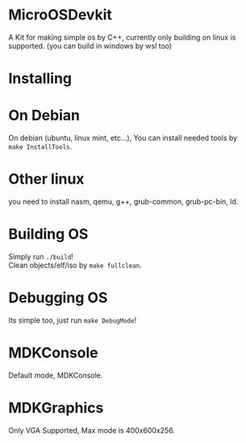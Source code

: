 # MicroOSDevkit
A Kit for making simple os by C++, currently only building on linux is supported.
(you can build in windows by wsl too)

# Installing

# On Debian
On debian (ubuntu, linux mint, etc...), You can install needed tools by<br>
<code>make InstallTools</code>.

# Other linux
you need to install nasm, qemu, g++, grub-common, grub-pc-bin, ld.

# Building OS
Simply run <code>./build</code>!<br>
Clean objects/elf/iso by <code>make fullclean</code>.

# Debugging OS
Its simple too, just run <code>make DebugMode</code>!

# MDKConsole
Default mode, MDKConsole.

# MDKGraphics
Only VGA Supported, Max mode is 400x600x256.
